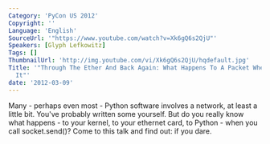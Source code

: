 ```yaml
---
Category: 'PyCon US 2012'
Copyright: ''
Language: 'English'
SourceUrl: '"https://www.youtube.com/watch?v=Xk6gQ6s2QjU"'
Speakers: [Glyph Lefkowitz]
Tags: []
ThumbnailUrl: 'http://img.youtube.com/vi/Xk6gQ6s2QjU/hqdefault.jpg'
Title: '"Through The Ether And Back Again: What Happens To A Packet When You Send
  It"'
date: '2012-03-09'
---
```

Many - perhaps even most - Python software involves a network, at least a
little bit. You've probably written some yourself. But do you really know what
happens - to your kernel, to your ethernet card, to Python - when you call
socket.send()? Come to this talk and find out: if you dare.

